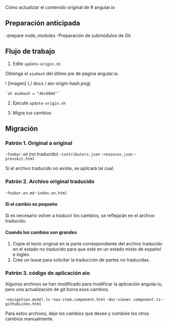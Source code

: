 Cómo actualizar el contenido original de # angular.io

## Preparación anticipada

-prepare node_modules
-Preparación de submódulos de Git

## Flujo de trabajo

1. Edite `update-origin.sh`

Obtenga el `aioHash` del último pie de página angular.io.

! [imagen] (./ docs / aio-origin-hash.png)

`` `sh
aioHash = "4bc0084"
`` `

2. Ejecute `update-origin.sh`

3. Migra tus cambios


## Migración

### Patrón 1. Original a original

-`foobar.md` (no traducido)
-`contributors.json`
-`resouces.json`
-`presskit.html`

Si el archivo traducido no existe, se aplicará tal cual.

### Patrón 2. Archivo original traducido

-`foobar.en.md`
-`index.en.html`

#### Si el cambio es pequeño

Si es necesario volver a traducir los cambios, se reflejarán en el archivo traducido.

#### Cuando los cambios son grandes

1. Copie el texto original en la parte correspondiente del archivo traducido en el estado no traducido para que esté en un estado mixto de español e inglés.
2. Cree un Issue para solicitar la traducción de partes no traducidas.

### Patrón 3. código de aplicación aio

Algunos archivos se han modificado para modificar la aplicación angular.io, pero una actualización de git borra esos cambios.

-`navigation.model.ts`
-`nav-item.component.html`
-`doc-viewer.component.ts`
-`githubLinks.html`

Para estos archivos, deje los cambios que desee y combine los otros cambios manualmente.